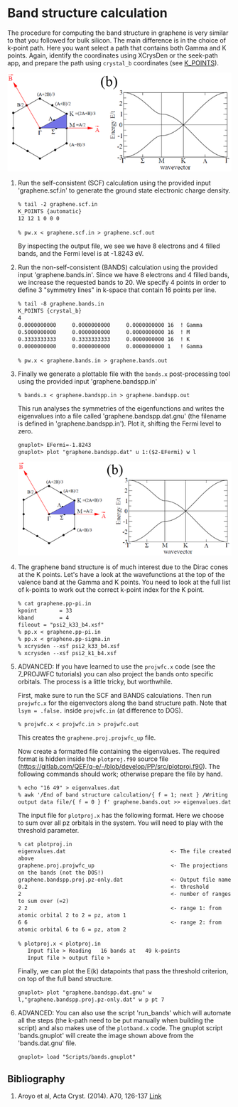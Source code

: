 # Band structure calculation
The procedure for computing the band structure in graphene is very similar to that you followed for bulk silicon.
The main difference is in the choice of k-point path. Here you want select a path that contains both Gamma and K points. Again, identify the coordinates using XCrysDen or the seek-path app, and prepare the path using `crystal_b` coordinates (see [K_POINTS](http://https://www.quantum-espresso.org/Doc/INPUT_PW.html)).

![Graphene BZ](Ref/graphene-BZ.png?raw=true "graphene BZ")

  1. Run the self-consistent (SCF) calculation using the provided input 'graphene.scf.in' to generate the ground state electronic charge density. 
      ```
      % tail -2 graphene.scf.in 
      K_POINTS {automatic}
      12 12 1 0 0 0

      % pw.x < graphene.scf.in > graphene.scf.out
      ```
      By inspecting the output file, we see we have 8 electrons and 4 filled bands, and the Fermi level is at -1.8243 eV.

  2.  Run the non-self-consistent (BANDS) calculation using the provided input 'graphene.bands.in'. Since we have 8 electrons and 4 filled bands, we increase the requested bands to 20. We specify 4 points in order to define 3 "symmetry lines" in k-space that contain 16 points per line. 
            
      ```
      % tail -8 graphene.bands.in
      K_POINTS {crystal_b}
      4
      0.0000000000     0.0000000000     0.0000000000 16  ! Gamma
      0.5000000000     0.0000000000     0.0000000000 16  ! M 
      0.3333333333     0.3333333333     0.0000000000 16  ! K
      0.0000000000     0.0000000000     0.0000000000 1   ! Gamma

      % pw.x < graphene.bands.in > graphene.bands.out
      ```
  3.  Finally we generate a plottable file with the `bands.x` post-processing tool using the provided input 'graphene.bandspp.in'
      ```
      % bands.x < graphene.bandspp.in > graphene.bandspp.out
      ```
      This run analyses the symmetries of the eigenfunctions and writes the eigenvalues into a file called 'graphene.bandspp.dat.gnu' (the filename is defined in 'graphene.bandspp.in'). Plot it, shifting the Fermi level to zero.
      ```
      gnuplot> EFermi=-1.8243
      gnuplot> plot "graphene.bandspp.dat" u 1:($2-EFermi) w l
      ```
      ![Graphene BZ](Ref/graphene-BZ.png?raw=true "graphene BZ")

  6.  The graphene band structure is of much interest due to the Dirac cones at the K points. Let's have a look at the wavefunctions at the top of the valence band at the Gamma and K points. You need to look at the full list of k-points to work out the correct k-point index for the K point.
      ```
      % cat graphene.pp-pi.in
      kpoint       = 33
      kband        = 4
      fileout = "psi2_k33_b4.xsf"
      % pp.x < graphene.pp-pi.in 
      % pp.x < graphene.pp-sigma.in 
      % xcrysden --xsf psi2_k33_b4.xsf
      % xcrysden --xsf psi2_k1_b4.xsf
      ```

  6. ADVANCED: If you have learned to use the `projwfc.x` code (see the 7_PROJWFC tutorials) you can also project the bands onto specific orbitals. The process is a little tricky, but worthwhile.

     First, make sure to run the SCF and BANDS calculations. Then run `projwfc.x` for the eigenvectors along the band structure path.
     Note that `lsym = .false.` inside `projwfc.in` (at difference to DOS).

     ```
     % projwfc.x < projwfc.in > projwfc.out
     ```
     This creates the `graphene.proj.projwfc_up` file.

     Now create a formatted file containing the eigenvalues. The required format is hidden inside the `plotproj.f90` source file (https://gitlab.com/QEF/q-e/-/blob/develop/PP/src/plotproj.f90). The following commands should work; otherwise prepare the file by hand.

     ```
     % echo "16 49" > eigenvalues.dat       
     % awk '/End of band structure calculation/{ f = 1; next } /Writing output data file/{ f = 0 } f' graphene.bands.out >> eigenvalues.dat
     ```
     The input file for `plotproj.x` has the following format. Here we choose to sum over all pz orbitals in the system. 
     You will need to play with the threshold parameter.
     ```
     % cat plotproj.in
     eigenvalues.dat                                 <- The file created above
     graphene.proj.projwfc_up                        <- The projections on the bands (not the DOS!)
     graphene.bandspp.proj.pz-only.dat               <- Output file name
     0.2                                             <- threshold
     2                                               <- number of ranges to sum over (=2)
     2 2                                             <- range 1: from atomic orbital 2 to 2 = pz, atom 1
     6 6                                             <- range 2: from atomic orbital 6 to 6 = pz, atom 2

     % plotproj.x < plotproj.in 
        Input file > Reading   16 bands at   49 k-points
        Input file > output file > 
     ```
     Finally, we can plot the E(k) datapoints that pass the threshold criterion, on top of the full band structure.

     ```
     gnuplot> plot "graphene.bandspp.dat.gnu" w l,"graphene.bandspp.proj.pz-only.dat" w p pt 7
     ```


  7. ADVANCED: You can also use the script 'run_bands' which will automate all the steps (the k-path need to be put manually when building the script) and also makes use of the `plotband.x` code. The gnuplot script 'bands.gnuplot' will create the image shown above from the 'bands.dat.gnu' file. 
      ```
      gnuplot> load "Scripts/bands.gnuplot"
      ```
## Bibliography
1.  Aroyo et al, Acta Cryst. (2014). A70, 126-137 [Link](https://doi.org/10.1107/S205327331303091X)
